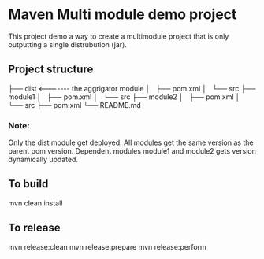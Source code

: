 # Maven Multi module demo project


This project demo a way to create a multimodule project that is only outputting a single 
distrubution (jar).

## Project structure

├── dist  <------- the aggrigator module
│   ├── pom.xml
│   └── src
├── module1
│   ├── pom.xml
│   └── src
├── module2
│   ├── pom.xml
│   └── src
├── pom.xml
└── README.md


### Note:
Only the dist module get deployed. 
All modules get the same version as the parent pom version.
Dependent modules module1 and module2 gets version dynamically updated.


## To build

mvn clean install


## To release

mvn release:clean
mvn release:prepare
mvn release:perform


